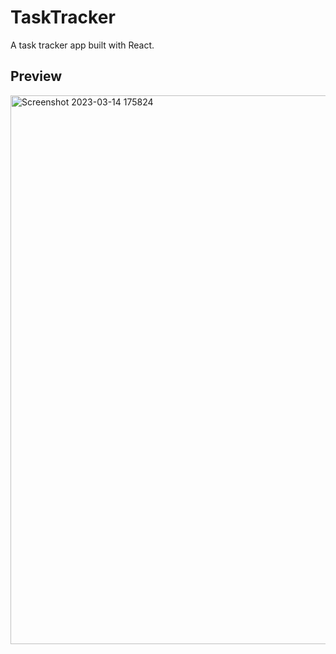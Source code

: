 # TaskTracker
A task tracker app built with React.

## Preview
<img width="878" alt="Screenshot 2023-03-14 175824" src="https://user-images.githubusercontent.com/106478752/225008423-8bb63829-382e-4a31-a0fa-a8447555db4d.png">
